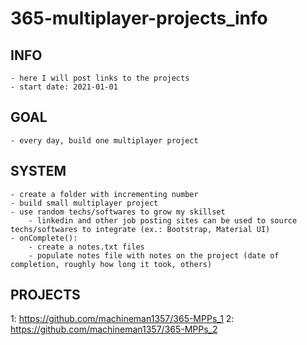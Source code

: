 # 365-multiplayer-projects_info

## INFO
    - here I will post links to the projects
    - start date: 2021-01-01

## GOAL
    - every day, build one multiplayer project

## SYSTEM
    - create a folder with incrementing number
    - build small multiplayer project
    - use random techs/softwares to grow my skillset
        - linkedin and other job posting sites can be used to source techs/softwares to integrate (ex.: Bootstrap, Material UI)
    - onComplete():
        - create a notes.txt files
        - populate notes file with notes on the project (date of completion, roughly how long it took, others)

## PROJECTS
1: https://github.com/machineman1357/365-MPPs_1 
2: https://github.com/machineman1357/365-MPPs_2
